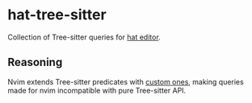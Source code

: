# hat-tree-sitter

Collection of Tree-sitter queries for [hat editor](https://github.com/ivanjermakov/hat).

## Reasoning

Nvim extends Tree-sitter predicates with [custom ones](https://neovim.io/doc/user/treesitter.html#treesitter-predicates),
making queries made for nvim incompatible with pure Tree-sitter API.
